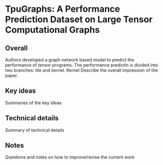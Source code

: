 <h1>TpuGraphs: A Performance Prediction Dataset on
Large Tensor Computational Graphs</h1>


## Overall
Authors developed a graph network based model to predict the performance of tensor programs. The performance predictin is divided into two branches: tile and kernel. Kernel 
Describe the overall impression of the paper.

## Key ideas

Summaries of the key ideas

## Technical details

Summary of technical details

## Notes

Questions and notes on how to improve/revise the current work

